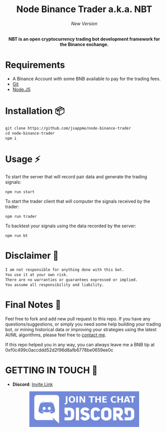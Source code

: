 <h1 align="center">Node Binance Trader a.k.a. NBT</h1>

<h6 align="center">New Version</h6>

<h4 align="center">NBT is an open cryptocurrency trading bot development framework for the Binance exchange.</h4>

# Requirements

* A Binance Account with some BNB available to pay for the trading fees.
* [Git](https://git-scm.com/download/)
* [Node.JS](http://nodejs.org)

# Installation 📦

```
git clone https://github.com/jsappme/node-binance-trader
cd node-binance-trader
npm i
```

# Usage ⚡️

To start the server that will record pair data and generate the trading signals:
```
npm run start
```
To start the trader client that will computer the signals received by the trader:

```
npm run trader
```
To backtest your signals using the data recorded by the server:

```
npm run bt
```

# Disclaimer 📖

```
I am not responsible for anything done with this bot.
You use it at your own risk.
There are no warranties or guarantees expressed or implied.
You assume all responsibility and liability.
```

# Final Notes 🙏

Feel free to fork and add new pull request to this repo.
If you have any questions/suggestions, or simply you need some help building your trading bot, or mining historical data or improving your strategies using the latest AI/ML algorithms, please feel free to <a href="mailto:herve76@gmail.com" target="_blank">contact me</a>.

If this repo helped you in any way, you can always leave me a BNB tip at 0xf0c499c0accddd52d2f96d8afb6778be0659ee0c

# GETTING IN TOUCH 💬

* **Discord**: [Invite Link](https://discord.gg/4EQrEgj)

<p align="center">
  <a href="https://discord.gg/4EQrEgj"><img alt="Discord chat" src="Discord_button.png" /></a>
</p>

